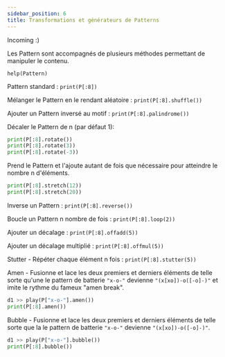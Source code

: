 ```yaml
---
sidebar_position: 6
title: Transformations et générateurs de Patterns
---
```



Incoming :)

Les Pattern sont accompagnés de plusieurs méthodes permettant de manipuler le contenu.

`help(Pattern)`

Pattern standard : `print(P[:8])`

Mélanger le Pattern en le rendant aléatoire : `print(P[:8].shuffle())`

Ajouter un Pattern inversé au motif : `print(P[:8].palindrome())`

Décaler le Pattern de n (par défaut 1):

```python
print(P[:8].rotate())
print(P[:8].rotate(3))
print(P[:8].rotate(-3))
```

Prend le Pattern et l'ajoute autant de fois que nécessaire pour atteindre le nombre n d'éléments.

```python
print(P[:8].stretch(12))
print(P[:8].stretch(20))
```

Inverse un Pattern : `print(P[:8].reverse())`

Boucle un Pattern n nombre de fois : `print(P[:8].loop(2))`

Ajouter un décalage : `print(P[:8].offadd(5))`

Ajouter un décalage multiplié : `print(P[:8].offmul(5))`

Stutter - Répéter chaque élément n fois : `print(P[:8].stutter(5))`

Amen - Fusionne et lace les deux premiers et derniers éléments de telle sorte qu'une
le pattern de batterie `"x-o-"` devienne `"(x[xo])-o([-o]-)"` et imite le rythme du fameux "amen break".

```python
d1 >> play(P["x-o-"].amen())
print(P[:8].amen())
```

Bubble - Fusionne et lace les deux premiers et derniers éléments de telle sorte que la
le pattern de batterie `"x-o-"` devienne `"(x[xo])-o([-o]-)"`.

```python
d1 >> play(P["x-o-"].bubble())
print(P[:8].bubble())
```